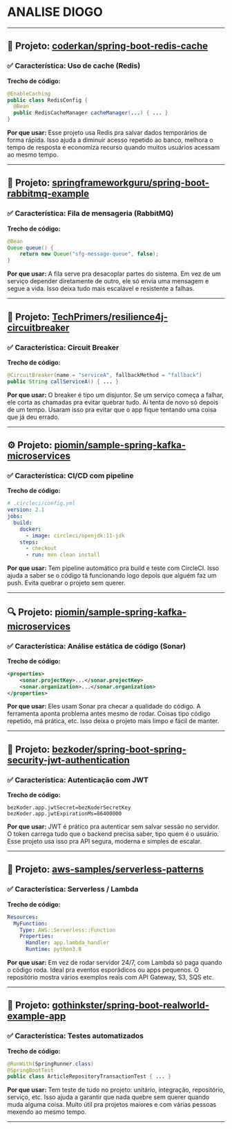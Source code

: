 # ANALISE DIOGO

----------------------

## 🧠 Projeto: [coderkan/spring-boot-redis-cache](https://github.com/coderkan/spring-boot-redis-cache)  
### ✅ Característica: Uso de cache (Redis)

**Trecho de código:**
```java
@EnableCaching
public class RedisConfig {
  @Bean
  public RedisCacheManager cacheManager(...) { ... }
}
````

**Por que usar:**
Esse projeto usa Redis pra salvar dados temporários de forma rápida. Isso ajuda a diminuir acesso repetido ao banco, melhora o tempo de resposta e economiza recurso quando muitos usuários acessam ao mesmo tempo.

---

## 📨 Projeto: [springframeworkguru/spring-boot-rabbitmq-example](https://github.com/springframeworkguru/spring-boot-rabbitmq-example)

### ✅ Característica: Fila de mensageria (RabbitMQ)

**Trecho de código:**

```java
@Bean
Queue queue() {
    return new Queue("sfg-message-queue", false);
}
```

**Por que usar:**
A fila serve pra desacoplar partes do sistema. Em vez de um serviço depender diretamente de outro, ele só envia uma mensagem e segue a vida. Isso deixa tudo mais escalável e resistente a falhas.

---

## 🚨 Projeto: [TechPrimers/resilience4j-circuitbreaker](https://github.com/TechPrimers/resilience4j-circuitbreaker)

### ✅ Característica: Circuit Breaker

**Trecho de código:**

```java
@CircuitBreaker(name = "serviceA", fallbackMethod = "fallback")
public String callServiceA() { ... }
```

**Por que usar:**
O breaker é tipo um disjuntor. Se um serviço começa a falhar, ele corta as chamadas pra evitar quebrar tudo. Aí tenta de novo só depois de um tempo. Usaram isso pra evitar que o app fique tentando uma coisa que já deu errado.

---

## ⚙️ Projeto: [piomin/sample-spring-kafka-microservices](https://github.com/piomin/sample-spring-kafka-microservices)

### ✅ Característica: CI/CD com pipeline

**Trecho de código:**

```yaml
# .circleci/config.yml
version: 2.1
jobs:
  build:
    docker:
      - image: circleci/openjdk:11-jdk
    steps:
      - checkout
      - run: mvn clean install
```

**Por que usar:**
Tem pipeline automático pra build e teste com CircleCI. Isso ajuda a saber se o código tá funcionando logo depois que alguém faz um push. Evita quebrar o projeto sem querer.

---

## 🔍 Projeto: [piomin/sample-spring-kafka-microservices](https://github.com/piomin/sample-spring-kafka-microservices)

### ✅ Característica: Análise estática de código (Sonar)

**Trecho de código:**

```xml
<properties>
    <sonar.projectKey>...</sonar.projectKey>
    <sonar.organization>...</sonar.organization>
</properties>
```

**Por que usar:**
Eles usam Sonar pra checar a qualidade do código. A ferramenta aponta problema antes mesmo de rodar. Coisas tipo código repetido, má prática, etc. Isso deixa o projeto mais limpo e fácil de manter.

---

## 🔐 Projeto: [bezkoder/spring-boot-spring-security-jwt-authentication](https://github.com/bezkoder/spring-boot-spring-security-jwt-authentication)

### ✅ Característica: Autenticação com JWT

**Trecho de código:**

```properties
bezKoder.app.jwtSecret=bezKoderSecretKey
bezKoder.app.jwtExpirationMs=86400000
```

**Por que usar:**
JWT é prático pra autenticar sem salvar sessão no servidor. O token carrega tudo que o backend precisa saber, tipo quem é o usuário. Esse projeto usa isso pra API segura, moderna e simples de escalar.

---

## 🧬 Projeto: [aws-samples/serverless-patterns](https://github.com/aws-samples/serverless-patterns)

### ✅ Característica: Serverless / Lambda

**Trecho de código:**

```yaml
Resources:
  MyFunction:
    Type: AWS::Serverless::Function
    Properties:
      Handler: app.lambda_handler
      Runtime: python3.8
```

**Por que usar:**
Em vez de rodar servidor 24/7, com Lambda só paga quando o código roda. Ideal pra eventos esporádicos ou apps pequenos. O repositório mostra vários exemplos reais com API Gateway, S3, SQS etc.

---

## 🧪 Projeto: [gothinkster/spring-boot-realworld-example-app](https://github.com/gothinkster/spring-boot-realworld-example-app)

### ✅ Característica: Testes automatizados

**Trecho de código:**

```java
@RunWith(SpringRunner.class)
@SpringBootTest
public class ArticleRepositoryTransactionTest { ... }
```

**Por que usar:**
Tem teste de tudo no projeto: unitário, integração, repositório, serviço, etc. Isso ajuda a garantir que nada quebre sem querer quando muda alguma coisa. Muito útil pra projetos maiores e com várias pessoas mexendo ao mesmo tempo.

---
